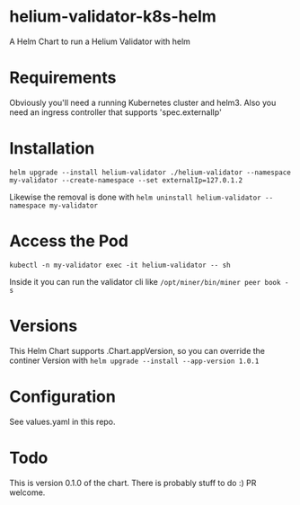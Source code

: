 # helium-validator-k8s-helm
A Helm Chart to run a Helium Validator with helm

# Requirements
Obviously you'll need a running Kubernetes cluster and helm3.
Also you need an ingress controller that supports 'spec.externalIp' 

# Installation
```helm upgrade --install helium-validator ./helium-validator --namespace my-validator --create-namespace --set externalIp=127.0.1.2```

Likewise the removal is done with
```helm uninstall helium-validator --namespace my-validator``` 

# Access the Pod
```kubectl -n my-validator exec -it helium-validator -- sh```

Inside it you can run the validator cli like
```/opt/miner/bin/miner peer book -s```

# Versions
This Helm Chart supports .Chart.appVersion, so you can override the continer Version with
```helm upgrade --install --app-version 1.0.1```

# Configuration
See values.yaml in this repo.

# Todo
This is version 0.1.0 of the chart. There is probably stuff to do :) PR welcome.
 
